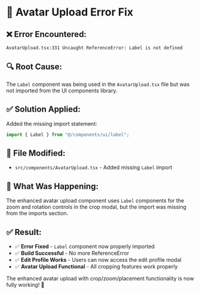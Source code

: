 # 🔧 Avatar Upload Error Fix

## ❌ **Error Encountered:**
```
AvatarUpload.tsx:331 Uncaught ReferenceError: Label is not defined
```

## 🔍 **Root Cause:**
The `Label` component was being used in the `AvatarUpload.tsx` file but was not imported from the UI components library.

## ✅ **Solution Applied:**
Added the missing import statement:

```typescript
import { Label } from "@/components/ui/label";
```

## 📁 **File Modified:**
- `src/components/AvatarUpload.tsx` - Added missing `Label` import

## 🎯 **What Was Happening:**
The enhanced avatar upload component uses `Label` components for the zoom and rotation controls in the crop modal, but the import was missing from the imports section.

## ✅ **Result:**
- ✅ **Error Fixed** - `Label` component now properly imported
- ✅ **Build Successful** - No more ReferenceError
- ✅ **Edit Profile Works** - Users can now access the edit profile modal
- ✅ **Avatar Upload Functional** - All cropping features work properly

The enhanced avatar upload with crop/zoom/placement functionality is now fully working! 🎉
